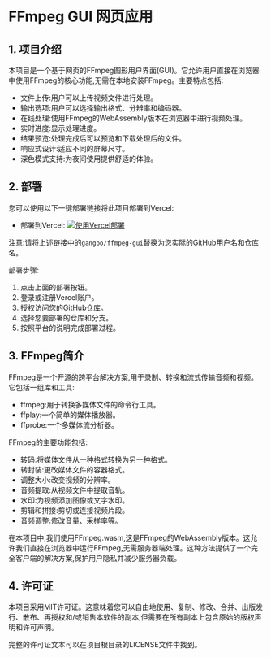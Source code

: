 # FFmpeg GUI 网页应用

## 1. 项目介绍

本项目是一个基于网页的FFmpeg图形用户界面(GUI)。它允许用户直接在浏览器中使用FFmpeg的核心功能,无需在本地安装FFmpeg。主要特点包括:

- 文件上传:用户可以上传视频文件进行处理。
- 输出选项:用户可以选择输出格式、分辨率和编码器。
- 在线处理:使用FFmpeg的WebAssembly版本在浏览器中进行视频处理。
- 实时进度:显示处理进度。
- 结果预览:处理完成后可以预览和下载处理后的文件。
- 响应式设计:适应不同的屏幕尺寸。
- 深色模式支持:为夜间使用提供舒适的体验。

## 2. 部署

您可以使用以下一键部署链接将此项目部署到Vercel:

- 部署到Vercel:
  [![使用Vercel部署](https://vercel.com/button)](https://vercel.com/new/clone?repository-url=https://github.com/gangbo/ffmpeg-gui)


注意:请将上述链接中的`gangbo/ffmpeg-gui`替换为您实际的GitHub用户名和仓库名。

部署步骤:
1. 点击上面的部署按钮。
2. 登录或注册Vercel账户。
3. 授权访问您的GitHub仓库。
4. 选择您要部署的仓库和分支。
5. 按照平台的说明完成部署过程。

## 3. FFmpeg简介

FFmpeg是一个开源的跨平台解决方案,用于录制、转换和流式传输音频和视频。它包括一组库和工具:

- ffmpeg:用于转换多媒体文件的命令行工具。
- ffplay:一个简单的媒体播放器。
- ffprobe:一个多媒体流分析器。

FFmpeg的主要功能包括:

- 转码:将媒体文件从一种格式转换为另一种格式。
- 转封装:更改媒体文件的容器格式。
- 调整大小:改变视频的分辨率。
- 音频提取:从视频文件中提取音轨。
- 水印:为视频添加图像或文字水印。
- 剪辑和拼接:剪切或连接视频片段。
- 音频调整:修改音量、采样率等。

在本项目中,我们使用FFmpeg.wasm,这是FFmpeg的WebAssembly版本。这允许我们直接在浏览器中运行FFmpeg,无需服务器端处理。这种方法提供了一个完全客户端的解决方案,保护用户隐私并减少服务器负载。

## 4. 许可证

本项目采用MIT许可证。这意味着您可以自由地使用、复制、修改、合并、出版发行、散布、再授权和/或销售本软件的副本,但需要在所有副本上包含原始的版权声明和许可声明。

完整的许可证文本可以在项目根目录的LICENSE文件中找到。
